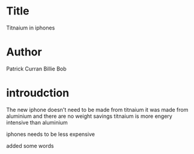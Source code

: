 # Title
Titnaium in iphones 

# Author
Patrick Curran
Billie Bob

# introudction
The new iphone doesn't need to be made from titnaium 
it was made from aluminium and there are no weight savings
titnaium is more engery intensive than aluminium


iphones needs to be less expensive

added some words
